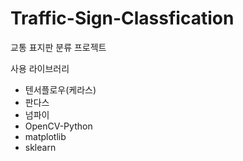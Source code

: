 # Traffic-Sign-Classfication
교통 표지판 분류 프로젝트

사용 라이브러리
- 텐서플로우(케라스)
- 판다스
- 넘파이
- OpenCV-Python
- matplotlib
- sklearn
